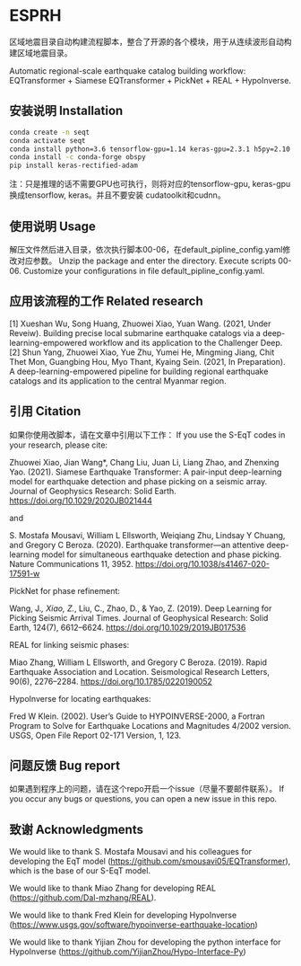 # ESPRH
区域地震目录自动构建流程脚本，整合了开源的各个模块，用于从连续波形自动构建区域地震目录。

Automatic regional-scale earthquake catalog building workflow: EQTransformer + Siamese EQTransformer + PickNet + REAL + HypoInverse.

## 安装说明 Installation
```Bash
conda create -n seqt
conda activate seqt
conda install python=3.6 tensorflow-gpu=1.14 keras-gpu=2.3.1 h5py=2.10 matplotlib=3.2 pyyaml cudatoolkit cudnn pandas tqdm pyproj jupyter notebook basemap
conda install -c conda-forge obspy
pip install keras-rectified-adam
```
注：只是推理的话不需要GPU也可执行，则将对应的tensorflow-gpu, keras-gpu换成tensorflow, keras。并且不要安装 cudatoolkit和cudnn。

## 使用说明 Usage
解压文件然后进入目录，依次执行脚本00-06，在default_pipline_config.yaml修改对应参数。
Unzip the package and enter the directory. Execute scripts 00-06. Customize your configurations in file default_pipline_config.yaml.

## 应用该流程的工作 Related research
[1] Xueshan Wu, Song Huang, Zhuowei Xiao, Yuan Wang. (2021, Under Reveiw). Building precise local submarine earthquake catalogs via a deep-learning-empowered workflow and its application to the Challenger Deep.
[2] Shun Yang, Zhuowei Xiao, Yue Zhu, Yumei He, Mingming Jiang, Chit Thet Mon, Guangbing Hou, Myo Thant, Kyaing Sein. (2021, In Preparation). A deep-learning-empowered pipeline for building regional earthquake catalogs and its application to the central Myanmar region.

## 引用 Citation
如果你使用改脚本，请在文章中引用以下工作：
If you use the S-EqT codes in your research, please cite:

Zhuowei Xiao, Jian Wang*, Chang Liu, Juan Li, Liang Zhao, and Zhenxing Yao. (2021). Siamese Earthquake Transformer: A pair-input deep-learning model for earthquake detection and phase picking on a seismic array. Journal of Geophysics Research: Solid Earth. https://doi.org/10.1029/2020JB021444

and

S. Mostafa Mousavi, William L Ellsworth, Weiqiang Zhu, Lindsay Y Chuang, and Gregory C Beroza. (2020). Earthquake transformer—an attentive deep-learning model for simultaneous earthquake detection and phase picking. Nature Communications 11, 3952. https://doi.org/10.1038/s41467-020-17591-w

PickNet for phase refinement:

Wang, J.*, Xiao, Z.*, Liu, C., Zhao, D., & Yao, Z. (2019). Deep Learning for Picking Seismic Arrival Times. Journal of Geophysical Research: Solid Earth, 124(7), 6612–6624. https://doi.org/10.1029/2019JB017536

REAL for linking seismic phases:

Miao Zhang, William L Ellsworth, and Gregory C Beroza. (2019). Rapid Earthquake Association and Location. Seismological Research Letters, 90(6), 2276–2284. https://doi.org/10.1785/0220190052

HypoInverse for locating earthquakes:

Fred W Klein. (2002). Userʼs Guide to HYPOINVERSE-2000, a Fortran Program to Solve for Earthquake Locations and Magnitudes 4/2002 version. USGS, Open File Report 02-171 Version, 1, 123.

## 问题反馈 Bug report
如果遇到程序上的问题，请在这个repo开启一个issue（尽量不要邮件联系）。
If you occur any bugs or questions, you can open a new issue in this repo. 

## 致谢 Acknowledgments
We would like to thank S. Mostafa Mousavi and his colleagues for developing the EqT model (https://github.com/smousavi05/EQTransformer), which is the base of our S-EqT model.

We would like to thank Miao Zhang for developing REAL (https://github.com/Dal-mzhang/REAL).

We would like to thank Fred Klein for developing HypoInverse (https://www.usgs.gov/software/hypoinverse-earthquake-location)

We would like to thank Yijian Zhou for developing the python interface for HypoInverse (https://github.com/YijianZhou/Hypo-Interface-Py)
